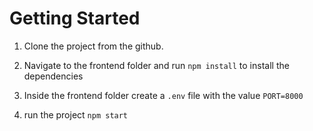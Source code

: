# Getting Started

1. Clone the project from the github.
2. Navigate to the frontend folder and run `npm install` to install the dependencies

3. Inside the frontend folder create a `.env` file with the value
   `PORT=8000`
4. run the project `npm start`
